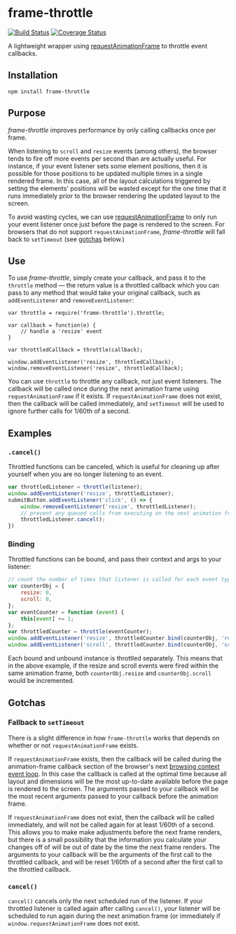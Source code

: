# frame-throttle

[![Build Status][travis-image]][travis-url]
[![Coverage Status][coveralls-image]][coveralls-url]

A lightweight wrapper using [requestAnimationFrame] to throttle event callbacks.

## Installation

`npm install frame-throttle`

## Purpose

_frame-throttle_ improves performance by only calling callbacks once per frame.

When listening to `scroll` and `resize` events (among others), the browser
tends to fire off more events per second than are actually useful.
For instance, if your event listener sets some element positions, then it is
possible for those positions to be updated multiple times in a single rendered
frame. In this case, all of the layout calculations triggered by setting the
elements' positions will be wasted except for the one time that it runs
immediately prior to the browser rendering the updated layout to the screen.

To avoid wasting cycles, we can use [requestAnimationFrame] to only run your
event listener once just before the page is rendered to the screen.
For browsers that do not support `requestAnimationFrame`, _frame-throttle_
will fall back to `setTimeout` (see [gotchas](#gotchas) below.)

## Use

To use _frame-throttle_, simply create your callback, and pass it to the
`throttle` method — the return value is a throttled callback which you can
pass to any method that would take your original callback,
such as `addEventListener` and `removeEventListener`:

```
var throttle = require('frame-throttle').throttle;

var callback = function(e) {
    // handle a 'resize' event
}

var throttledCallback = throttle(callback);

window.addEventListener('resize', throttledCallback);
window.removeEventListener('resize', throttledCallback);
```

You can use `throttle` to throttle any callback, not just event listeners.
The callback will be called once during the next animation frame using
`requestAnimationFrame` if it exists. If `requestAnimationFrame` does not exist,
then the callback will be called immediately, and `setTimeout` will be used to
ignore further calls for 1/60th of a second.

## Examples

### `.cancel()`

Throttled functions can be canceled, which is useful for cleaning up after
yourself when you are no longer listening to an event.

```js
var throttledListener = throttle(listener);
window.addEventListener('resize', throttledListener);
submitButton.addEventListener('click', () => {
    window.removeEventListener('resize', throttledListener);
    // prevent any queued calls from executing on the next animation frame:
    throttledListener.cancel();
})
```

### Binding

Throttled functions can be bound, and pass their context and args to your listener:

```js
// count the number of times that listener is called for each event type
var counterObj = {
    resize: 0,
    scroll: 0,
};
var eventCounter = function (event) {
    this[event] += 1;
};
var throttledCounter = throttle(eventCounter);
window.addEventListener('resize', throttledCounter.bind(counterObj, 'resize'));
window.addEventListener('scroll', throttledCounter.bind(counterObj, 'scroll'));
```

Each bound and unbound instance is throttled separately. This means that in the
above example, if the resize and scroll events were fired within the same
animation frame, both `counterObj.resize` and `counterObj.scroll` would be
incremented.

## Gotchas

### Fallback to `setTimeout`

There is a slight difference in how `frame-throttle` works that depends on
whether or not `requestAnimationFrame` exists.

If `requestAnimationFrame` exists, then the callback will be called during the
animation-frame callback section of the browser's next [browsing context event loop].
In this case the callback is called at the optimal time because all layout and
dimensions will be the most up-to-date available before the page is rendered
to the screen. The arguments passed to your callback will be the most recent
arguments passed to your callback before the animation frame.

If `requestAnimationFrame` does not exist, then the callback will be called
immediately, and will not be called again for at least 1/60th of a second. This
allows you to make make adjustments before the next frame renders, but there is
a small possibility that the information you calculate your changes off of will
be out of date by the time the next frame renders. The arguments to your callback
will be the arguments of the first call to the throttled callback, and will
be reset 1/60th of a second after the first call to the throttled callback.

### `cancel()`

`cancel()` cancels only the next scheduled run of the listener. If your
throttled listener is called again after calling `cancel()`, your listener
will be scheduled to run again during the next animation frame (or immediately
if `window.requestAnimationFrame` does not exist.


[travis-image]: https://travis-ci.org/pelotoncycle/frame-throttle.svg?branch=master
[travis-url]: https://travis-ci.org/pelotoncycle/frame-throttle

[coveralls-image]: https://coveralls.io/repos/github/pelotoncycle/frame-throttle/badge.svg?branch=master
[coveralls-url]: https://coveralls.io/github/pelotoncycle/frame-throttle?branch=master

[browsing context event loop]: https://html.spec.whatwg.org/multipage/webappapis.html#processing-model-8
[requestAnimationFrame]: https://developer.mozilla.org/en-US/docs/Web/API/window/requestAnimationFrame
